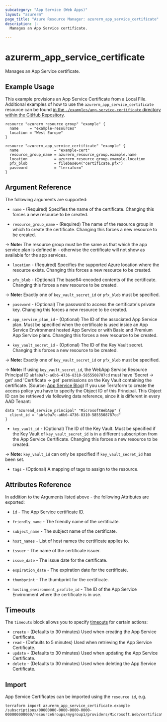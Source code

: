 ```yaml
---
subcategory: "App Service (Web Apps)"
layout: "azurerm"
page_title: "Azure Resource Manager: azurerm_app_service_certificate"
description: |-
  Manages an App Service certificate.

---
```


# azurerm_app_service_certificate

Manages an App Service certificate.

## Example Usage

This example provisions an App Service Certificate from a Local File. Additional examples of how to use the `azurerm_app_service_certificate` resource can be found [in the `./examples/app-service-certificate` directory within the GitHub Repository](https://github.com/hashicorp/terraform-provider-azurerm/tree/main/examples/app-service-certificate).

```hcl
resource "azurerm_resource_group" "example" {
  name     = "example-resources"
  location = "West Europe"
}

resource "azurerm_app_service_certificate" "example" {
  name                = "example-cert"
  resource_group_name = azurerm_resource_group.example.name
  location            = azurerm_resource_group.example.location
  pfx_blob            = filebase64("certificate.pfx")
  password            = "terraform"
}
```

## Argument Reference

The following arguments are supported:

* `name` - (Required) Specifies the name of the certificate. Changing this forces a new resource to be created.

* `resource_group_name` - (Required) The name of the resource group in which to create the certificate. Changing this forces a new resource to be created.

-> **Note:** The resource group must be the same as that which the app service plan is defined in - otherwise the certificate will not show as available for the app services.

* `location` - (Required) Specifies the supported Azure location where the resource exists. Changing this forces a new resource to be created.

* `pfx_blob` - (Optional) The base64-encoded contents of the certificate. Changing this forces a new resource to be created.

-> **Note:** Exactly one of `key_vault_secret_id` or `pfx_blob` must be specified.

* `password` - (Optional) The password to access the certificate's private key. Changing this forces a new resource to be created.

* `app_service_plan_id` - (Optional) The ID of the associated App Service plan. Must be specified when the certificate is used inside an App Service Environment hosted App Service or with Basic and Premium App Service plans. Changing this forces a new resource to be created.

* `key_vault_secret_id` - (Optional) The ID of the Key Vault secret. Changing this forces a new resource to be created.

-> **Note:** Exactly one of `key_vault_secret_id` or `pfx_blob` must be specified.

-> **Note:** If using `key_vault_secret_id`, the WebApp Service Resource Principal ID `abfa0a7c-a6b6-4736-8310-5855508787cd` must have 'Secret -> get' and 'Certificate -> get' permissions on the Key Vault containing the certificate. (Source: [App Service Blog](https://azure.github.io/AppService/2016/05/24/Deploying-Azure-Web-App-Certificate-through-Key-Vault.html)) If you use Terraform to create the access policy you have to specify the Object ID of this Principal. This Object ID can be retrieved via following data reference, since it is different in every AAD Tenant:

```hcl
data "azuread_service_principal" "MicrosoftWebApp" {
  client_id = "abfa0a7c-a6b6-4736-8310-5855508787cd"
}
```

* `key_vault_id` - (Optional) The ID of the Key Vault. Must be specified if the Key Vault of `key_vault_secret_id` is in a different subscription from the App Service Certificate. Changing this forces a new resource to be created.

-> **Note:** `key_vault_id` can only be specified if `key_vault_secret_id` has been set.

* `tags` - (Optional) A mapping of tags to assign to the resource.

## Attributes Reference

In addition to the Arguments listed above - the following Attributes are exported:

* `id` - The App Service certificate ID.

* `friendly_name` - The friendly name of the certificate.

* `subject_name` - The subject name of the certificate.

* `host_names` - List of host names the certificate applies to.

* `issuer` - The name of the certificate issuer.

* `issue_date` - The issue date for the certificate.

* `expiration_date` - The expiration date for the certificate.

* `thumbprint` - The thumbprint for the certificate.

* `hosting_environment_profile_id` - The ID of the App Service Environment where the certificate is in use.

## Timeouts

The `timeouts` block allows you to specify [timeouts](https://www.terraform.io/language/resources/syntax#operation-timeouts) for certain actions:

* `create` - (Defaults to 30 minutes) Used when creating the App Service Certificate.
* `read` - (Defaults to 5 minutes) Used when retrieving the App Service Certificate.
* `update` - (Defaults to 30 minutes) Used when updating the App Service Certificate.
* `delete` - (Defaults to 30 minutes) Used when deleting the App Service Certificate.

## Import

App Service Certificates can be imported using the `resource id`, e.g.

```shell
terraform import azurerm_app_service_certificate.example /subscriptions/00000000-0000-0000-0000-000000000000/resourceGroups/mygroup1/providers/Microsoft.Web/certificates/certificate1
```
